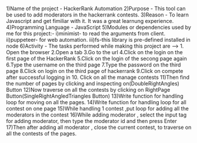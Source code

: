 1)Name of the project - HackerRank Automation
2)Purpose - This tool can be used to add moderators in the hackerrank contests.
3)Reason -  To learn Javascript and get fimiliar with it. It was a great learnung experience.
4)Programming Language - JavaScript
5)Modules or dependencies used by me for this project:- i)minimist- to read the arguments from client.        ii)puppeteer- for web automation.     iii)fs-this library is pre-defined installed in node
6)Activity - The tasks performed while making this project are --> 1. Open the browser 2.Open a tab  3.Go to the url  4.Click on the login on the first page of the HackerRank  5.Click on the login of the secong page again  6.Type the username on the third page 7.Type the password on the third page 8.Click on login on the third page of hackerrank  9.Click on compete after successful logging in 10. Click on all the manage contests 
11)Then find the number of pages by clicking and inspecting on(DoubleRightAngles) Button 
12)Now traverse on all the contests by clicking on RightPage Button(SingleRightAngledTriangles Button)
13)Write function for handling loop for moving on all the pages.
14)Write function for handling loop for all contest on one page
15)While handling 1 contest ,put loop for adding all the moderators in the contest
16)While adding moderator , select the input tag for adding moderator, then type the moderator id and then press Enter 
17)Then after adding all moderator , close the current contest, to traverse on all the contests of the pages.
